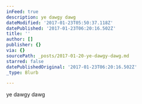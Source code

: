 ```yaml
---
inFeed: true
description: ye dawgy dawg
dateModified: '2017-01-23T05:50:37.118Z'
datePublished: '2017-01-23T06:20:16.502Z'
title: ''
author: []
publisher: {}
via: {}
sourcePath: _posts/2017-01-20-ye-dawgy-dawg.md
starred: false
datePublishedOriginal: '2017-01-23T06:20:16.502Z'
_type: Blurb

---
```

ye dawgy dawg